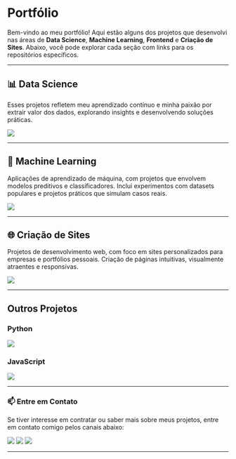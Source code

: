 # Portfólio

Bem-vindo ao meu portfólio! Aqui estão alguns dos projetos que desenvolvi nas áreas de **Data Science**, **Machine Learning**, **Frontend** e **Criação de Sites**. Abaixo, você pode explorar cada seção com links para os repositórios específicos.

---

## 📊 **Data Science**
Esses projetos refletem meu aprendizado contínuo e minha paixão por extrair valor dos dados, explorando insights e desenvolvendo soluções práticas.

<p align="left">
  <a href="https://github.com/XavierJoao/air-quality-project">
    <img src="https://img.shields.io/badge/Qualidade%20do%20Ar%20em%20Cidades%20Brasileiras-0077B5?style=for-the-badge&logo=github&logoColor=white" />
  </a>
</p>

---

## 🧠 **Machine Learning**
Aplicações de aprendizado de máquina, com projetos que envolvem modelos preditivos e classificadores. Inclui experimentos com datasets populares e projetos práticos que simulam casos reais.

<p align="left">
  <a href="https://github.com/XavierJoao/credit-card-fraud">
    <img src="https://img.shields.io/badge/Detecção%20de%20Fraudes-FF0000?style=for-the-badge&logo=python&logoColor=white" />
  </a>
</p>

---

## 🌐 **Criação de Sites**
Projetos de desenvolvimento web, com foco em sites personalizados para empresas e portfólios pessoais. Criação de páginas intuitivas, visualmente atraentes e responsivas.

<p align="left">
  <a href="https://github.com/XavierJoao/Sites?tab=readme-ov-file">
    <img src="https://img.shields.io/badge/Exemplos%20de%20Sites-181717?style=for-the-badge&logo=github&logoColor=white" />
  </a>
</p>

---

##  **Outros Projetos**

### Python
<p align="left">
  <a href="https://github.com/XavierJoao/controle_bancario">
    <img src="https://img.shields.io/badge/Projeto%20Controle%20Bancário-008000?style=for-the-badge&logo=python&logoColor=white" />
  </a>
</p>

### JavaScript
<p align="left">
  <a href="https://github.com/XavierJoao/projeto-exemplo">
    <img src="https://img.shields.io/badge/Projeto%20Exemplo-F7DF1E?style=for-the-badge&logo=javascript&logoColor=black" />
  </a>
</p>

---

### 📫 **Entre em Contato**
Se tiver interesse em contratar ou saber mais sobre meus projetos, entre em contato comigo pelos canais abaixo:

<div>
<a href = "mailto:joaovitordeo.xavier021@gmail.com"><img loading="lazy" src="https://img.shields.io/badge/Gmail-D14836?style=for-the-badge&logo=gmail&logoColor=white" target="_blank"></a>
<a href="https://www.linkedin.com/in/joão-vítor-4479141a0" target="_blank"><img loading="lazy" src="https://img.shields.io/badge/-LinkedIn-%230077B5?style=for-the-badge&logo=linkedin&logoColor=white" target="_blank"></a>
<a href="https://github.com/XavierJoao"><img src="https://img.shields.io/badge/GitHub-181717?style=for-the-badge&logo=github&logoColor=white" /></a>
</div>

---
